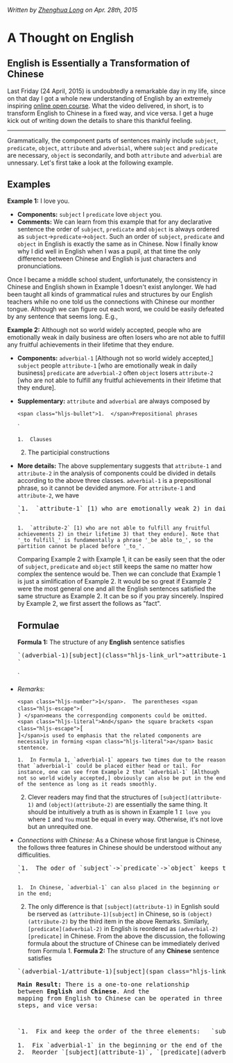###### Written by [Zhenghua Long](http://verse.ust.hk/zlong/) on _Apr. 28th, 2015_

# A Thought on English

## English is Essentially a Transformation of Chinese

Last Friday (24 April, 2015) is undoubtedly a remarkable day in my life, since on that day I got a whole new understanding of English by an extremely inspiring [online open course](http://pan.baidu.com/s/1i34ImY5). What the video delivered, in short, is to transform English to Chinese in a fixed way, and vice versa. I get a huge kick out of writing down the details to share this thankful feeling. 

* * *

Grammatically, the component parts of sentences mainly include `subject`, `predicate`, `object`, `attribute` and `adverbial`, where  `subject` and `predicate` are necessary, `object` is secondarily, and both `attribute` and `adverbial` are unnessary. Let's first take a look at the following example.

## Examples

 **Example 1:** I love you.

*   **Components:** `subject` I `predicate` love `object` you.
*   **Comments:** We can learn from this example that for any declarative sentence the order of  `subject`,  `predicate` and `object` is always ordered as `subject`-&gt;`predicate`-&gt;`object`. Such an order of  `subject`,  `predicate` and `object` in English is exactly the same as in Chinese. Now I finally know why I did well in English when I was a pupil, at that time the only difference between Chinese and English is just characters and pronunciations.

Once I became a middle school student, unfortunately, the consistency in Chinese and English shown in Example 1 doesn't exist anylonger. We had been taught all kinds of grammatical rules and structures by our English teachers while no one told us the connections with Chinese our monther tongue.  Although we can figure out each word, we could be easily defeated by any sentence that seems long. E.g.,

**Example 2:** Although not so world widely accepted, people who are emotionally weak in daily business are often losers who are not able to fulfill any fruitful achievements in their lifetime that they endure.

*   **Components:** `adverbial-1` [Although not so world widely accepted,] `subject` people `attribute-1` [who are emotionally weak in daily business] `predicate` are `adverbial-2` often `object` losers `attribute-2` [who are not able to fulfill any fruitful achievements in their lifetime that they endure].
*   **Supplementary:** `attribute` and `adverbial` are always composed by

        <span class="hljs-bullet">1.  </span>Prepositional phrases
    `</pre>

        1.  Clauses
    2.  The participial constructions
*   **More details:** The above supplementary suggests that `attribute-1` and  `attribute-2` in the analysis of components could be divided in details according to the above three classes. `adverbial-1` is a prepositional phrase, so it cannot be devided anymore. For `attribute-1` and  `attribute-2`, we have
    <pre>`<span class="hljs-number">1</span>.  <span class="hljs-escape">`a</span>ttribute-<span class="hljs-number">1</span><span class="hljs-escape">` </span>[<span class="hljs-number">1</span>) who are emotionally weak <span class="hljs-number">2</span>) in daily business]
    `</pre>

        1.  `attribute-2` [1) who are not able to fulfill any fruitful achievements 2) in their lifetime 3) that they endure]. Note that '_to fulfill_' is fundamentally a phrase '_be able to_', so the partition cannot be placed before '_to_'.

    Comparing Example 2 with Example 1, it can be easily seen that the oder of  `subject`,  `predicate` and `object` still keeps the same no matter how complex the sentence would be. Then we can conclude that Example 1 is just a simlification of Example 2.  It would be so great if Example 2 were the most general one and all the English sentences satisfied the same structure as Example 2. It can be so if you pray sincerely. Inspired by Example 2, we first assert the follows as "fact".

    ## Formulae

    **Formula 1:** The structure of any **English** sentence satisfies

    <pre>`(adverbial-<span class="hljs-number">1</span>)<span class="hljs-annotation">[<span class="hljs-link_label">subject</span>]</span>(<span <span class="hljs-keyword">class</span>=<span class="hljs-string">"hljs-link_url"</span>>attribute-<span class="hljs-number">1</span></span>)<span class="hljs-annotation">[<span class="hljs-link_label">predicate</span>]</span>(<span <span class="hljs-keyword">class</span>=<span class="hljs-string">"hljs-link_url"</span>>adverbial-<span class="hljs-number">2</span></span>)(object)(attribute-<span class="hljs-number">2</span>/adverbial-<span class="hljs-number">1</span>)
    `</pre>
    `</pre>

*   _Remarks:_<pre>`<span class="hljs-number">1</span>.  The parentheses <span class="hljs-escape">`(</span> )<span class="hljs-escape">` </span>means the corresponding components could be omitted. <span class="hljs-literal">And</span> the square brackets <span class="hljs-escape">`[</span> ]<span class="hljs-escape">` </span>is used to emphasis that the related components are necessaily in forming <span class="hljs-literal">a</span> basic stentence.
    `</pre>

        1.  In Formula 1, `adverbial-1` appears two times due to the reason that `adverbial-1` could be placed either head or tail. For instance, one can see from Example 2 that `adverbial-1` [Although not so world widely accepted,] obviously can also be put in the end of the sentence as long as it reads smoothly.
    2.  Clever readers may find that the structures of `[subject](attribute-1)` and `(object)(attribute-2)` are essentially the same thing. It should be intuitively a truth as is shown in Example 1 `I love you` where `I` and `You` must be equal in every way. Otherwise, it's not love but an unrequited one.
*   _Connections with Chinese:_ As a Chinese whose first langue is Chinese, the follows three features in Chinese should be understood without any difficulities.
    <pre>`<span class="hljs-number">1</span>.  The oder of <span class="hljs-escape">`s</span>ubject<span class="hljs-escape">`-</span>><span class="hljs-escape">`p</span>redicate<span class="hljs-escape">`-</span>><span class="hljs-escape">`o</span>bject<span class="hljs-escape">` </span>keeps the same in Chinese<span class="hljs-comment">;</span>
    `</pre>

        1.  In Chinese, `adverbial-1` can also placed in the beginning or in the end;
    2.  The only difference is that `[subject](attribute-1)` in Egnlish sould be rserved as  `(attribute-1)[subject]` in Chinese, so is `(object)(attribute-2)` by the third item in the above Remarks. Similarly, `[predicate](adverbial-2)` in English is reordered as `(adverbial-2)[predicate]` in Chinese.    From the above the discussion, the following formula about the structure of Chinese can be immediately derived from Formula 1.
    **Formula 2:** The structure of any **Chinese** sentence satisfies
    <pre>`(adverbial-1/attribute-1)[<span class="hljs-link_label">subject</span>](span class="hljs-link_url">adverbial-2</span)[<span class="hljs-link_label">predicate</span>](span class="hljs-link_url">attribute-2</span)(object)(adverbial-1)

    ## Main Result

    Combing Formula 1 and Formula 2 yields our main result of this note.

*   **Main Result:** There is a one-to-one relationship between **English** and **Chinese**. And the mapping from English to Chinese can be operated in three extremely easy steps, and vice versa:
    <pre>`<span class="hljs-number">1</span>.  Fix <span class="hljs-literal">and</span> keep the order of the three elements:   <span class="hljs-escape">`s</span>ubject<span class="hljs-escape">`-</span>><span class="hljs-escape">`p</span>redicate<span class="hljs-escape">`-</span>><span class="hljs-escape">`o</span>bject<span class="hljs-escape">`;</span>

    1.  Fix `adverbial-1` in the beginning or the end of the sentence;
    2.  Reorder `[subject](attribute-1)`, `[predicate](adverbial-2)` and `(object)(attribute-2)` in English to be `(attribute-1)[subject]`, `(adverbial-2)[predicate]` and `(attribute-2)(object)` in Chinese, respectively.